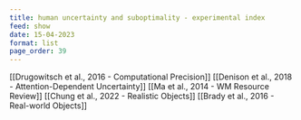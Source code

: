 ```yaml
---
title: human uncertainty and suboptimality - experimental index
feed: show
date: 15-04-2023
format: list
page_order: 39
---
```



[[Drugowitsch et al., 2016 - Computational Precision]]
[[Denison et al., 2018 - Attention-Dependent Uncertainty]]
[[Ma et al., 2014 - WM Resource Review]]
[[Chung et al., 2022 - Realistic Objects]]
[[Brady et al., 2016 - Real-world Objects]]